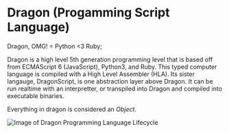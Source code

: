 # Dragon (Progamming Script Language)
Dragon, OMG! = Python &lt;3 Ruby;

Dragon is a high level 5th generation programming level that is based off from ECMAScript 6 (JavaScript), Python3, and Ruby. This typed computer language is compiled with a High Level Assembler (HLA). Its sister langauge, DragonScript, is one abstraction layer above Dragon. It can be run realtime with an interpretter, or transpiled into Dragon and compiled into executable binaries.

Everything in dragon is considered an *Object*. 

![Image of Dragon Programming Language Lifecycle](https://github.com/dreamscale-io/Dragon/blob/master/Screen%20Shot%202019-12-20%20at%203.45.28%20PM.png?raw=true)
